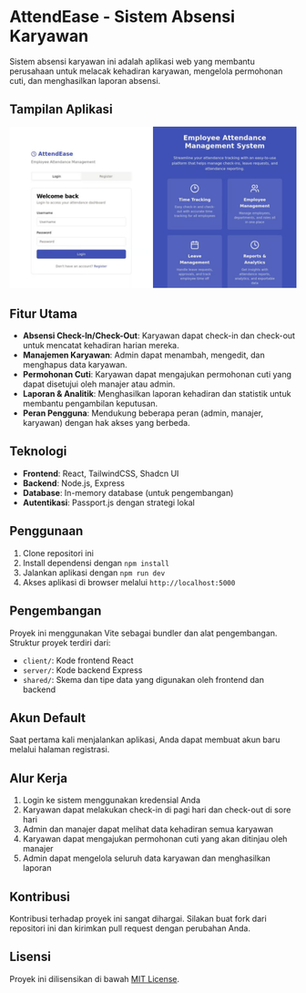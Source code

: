 # AttendEase - Sistem Absensi Karyawan

Sistem absensi karyawan ini adalah aplikasi web yang membantu perusahaan untuk melacak kehadiran karyawan, mengelola permohonan cuti, dan menghasilkan laporan absensi.

## Tampilan Aplikasi

![Tampilan Aplikasi](1.png)

## Fitur Utama

- **Absensi Check-In/Check-Out**: Karyawan dapat check-in dan check-out untuk mencatat kehadiran harian mereka.
- **Manajemen Karyawan**: Admin dapat menambah, mengedit, dan menghapus data karyawan.
- **Permohonan Cuti**: Karyawan dapat mengajukan permohonan cuti yang dapat disetujui oleh manajer atau admin.
- **Laporan & Analitik**: Menghasilkan laporan kehadiran dan statistik untuk membantu pengambilan keputusan.
- **Peran Pengguna**: Mendukung beberapa peran (admin, manajer, karyawan) dengan hak akses yang berbeda.

## Teknologi

- **Frontend**: React, TailwindCSS, Shadcn UI
- **Backend**: Node.js, Express
- **Database**: In-memory database (untuk pengembangan)
- **Autentikasi**: Passport.js dengan strategi lokal

## Penggunaan

1. Clone repositori ini
2. Install dependensi dengan `npm install`
3. Jalankan aplikasi dengan `npm run dev`
4. Akses aplikasi di browser melalui `http://localhost:5000`

## Pengembangan

Proyek ini menggunakan Vite sebagai bundler dan alat pengembangan. Struktur proyek terdiri dari:

- `client/`: Kode frontend React
- `server/`: Kode backend Express
- `shared/`: Skema dan tipe data yang digunakan oleh frontend dan backend

## Akun Default

Saat pertama kali menjalankan aplikasi, Anda dapat membuat akun baru melalui halaman registrasi.

## Alur Kerja

1. Login ke sistem menggunakan kredensial Anda
2. Karyawan dapat melakukan check-in di pagi hari dan check-out di sore hari
3. Admin dan manajer dapat melihat data kehadiran semua karyawan
4. Karyawan dapat mengajukan permohonan cuti yang akan ditinjau oleh manajer
5. Admin dapat mengelola seluruh data karyawan dan menghasilkan laporan

## Kontribusi

Kontribusi terhadap proyek ini sangat dihargai. Silakan buat fork dari repositori ini dan kirimkan pull request dengan perubahan Anda.

## Lisensi

Proyek ini dilisensikan di bawah [MIT License](LICENSE).